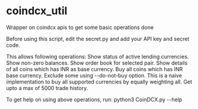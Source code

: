 # coindcx_util
Wrapper on coindcx apis to get some basic operations done

Before using this script, edit the secret.py and add your API key and secret code.

This allows following operations:
    Show status of active lending currencies.
    Show non-zero balances.
    Show order book for selected pair.
    Show details of all coins which has INR as base currency.
    Buy all coins which has INR base currency. Exclude some using --do-not-buy option. This is a naive implementation to buy all supported currencies by equally weighting all.
    Get upto a max of 5000 trade history.

To get help on using above operations, run:
python3 CoinDCX.py --help
